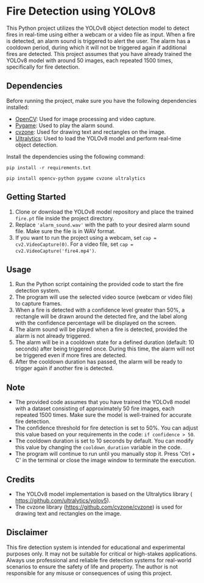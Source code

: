 <h1>Fire Detection using YOLOv8</h1>
    <p>
        This Python project utilizes the YOLOv8 object detection model to detect fires in real-time using either a
        webcam or a video file as input. When a fire is detected, an alarm sound is triggered to alert the user. The
        alarm has a cooldown period, during which it will not be triggered again if additional fires are detected.
        This project assumes that you have already trained the YOLOv8 model with around 50 images, each repeated 1500
        times, specifically for fire detection. 
    </p> 
<h2>Dependencies</h2>  
    <p>      
        Before running the project, make sure you have the following dependencies installed:  
    </p>  
    <ul>  
        <li>
            <a href="https://pypi.org/project/opencv-python/">OpenCV</a>: Used for image processing and video capture.
        </li>
        <li>  
            <a href="https://pypi.org/project/pygame/">Pygame</a>: Used to play the alarm sound.
        </li> 
        <li>
            <a href="https://pypi.org/project/cvzone/">cvzone</a>: Used for drawing text and rectangles on the image.
        </li>
        <li>
            <a href="https://pypi.org/project/ultralytics/">Ultralytics</a>: Used to load the YOLOv8 model and perform
            real-time object detection.
        </li> 
    </ul>
    <p>
        Install the dependencies using the following command:
    </p>
    <pre><code>pip install -r requirements.txt</code></pre>
    <pre><code>pip install opencv-python pygame cvzone ultralytics</code></pre>
    

 <h2>Getting Started</h2>
    <ol>
        <li>
            Clone or download the YOLOv8 model repository and place the trained <code>fire.pt</code> file inside the
            project directory.
        </li>
        <li>
            Replace <code>'alarm_sound.wav'</code> with the path to your desired alarm sound file. Make sure the file is
            in WAV format.
        </li>
        <li>
            If you want to run the project using a webcam, set <code>cap = cv2.VideoCapture(0)</code>. For a video file,
            set <code>cap = cv2.VideoCapture('fire4.mp4')</code>.
        </li>
    </ol>

   <h2>Usage</h2>
    <ol>
        <li>
            Run the Python script containing the provided code to start the fire detection system.
        </li>
        <li>
            The program will use the selected video source (webcam or video file) to capture frames.
        </li>
        <li>
            When a fire is detected with a confidence level greater than 50%, a rectangle will be drawn around the
            detected fire, and the label along with the confidence percentage will be displayed on the screen.
        </li>
        <li>
            The alarm sound will be played when a fire is detected, provided the alarm is not already triggered.
        </li>
        <li>
            The alarm will be in a cooldown state for a defined duration (default: 10 seconds) after being triggered
            once. During this time, the alarm will not be triggered even if more fires are detected.
        </li>
        <li>
            After the cooldown duration has passed, the alarm will be ready to trigger again if another fire is
            detected.
        </li>
    </ol>

 <h2>Note</h2>
    <ul>
        <li>
            The provided code assumes that you have trained the YOLOv8 model with a dataset consisting of approximately
            50 fire images, each repeated 1500 times. Make sure the model is well-trained for accurate fire detection.
        </li>
        <li>
            The confidence threshold for fire detection is set to 50%. You can adjust this value based on your
            requirements in the code: <code>if confidence &gt; 50</code>.
        </li>
        <li>
            The cooldown duration is set to 10 seconds by default. You can modify this value by changing the
            <code>cooldown_duration</code> variable in the code.
        </li>
        <li>
            The program will continue to run until you manually stop it. Press 'Ctrl + C' in the terminal or close the
            image window to terminate the execution.
        </li>
    </ul>

 <h2>Credits</h2>
    <ul>
        <li>
            The YOLOv8 model implementation is based on the Ultralytics library (
            <a href="https://github.com/ultralytics/yolov5">https://github.com/ultralytics/yolov5</a>).
        </li>
        <li>
            The cvzone library (<a href="https://github.com/cvzone/cvzone">https://github.com/cvzone/cvzone</a>) is used
            for drawing text and rectangles on the image.
        </li>
    </ul>

 <h2>Disclaimer</h2>
    <p>
        This fire detection system is intended for educational and experimental purposes only. It may not be suitable
        for critical or high-stakes applications. Always use professional and reliable fire detection systems for
        real-world scenarios to ensure the safety of life and property. The author is not responsible for any misuse or
        consequences of using this project.
    </p>
